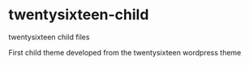 # twentysixteen-child
twentysixteen child files

First child theme developed from the twentysixteen wordpress theme
